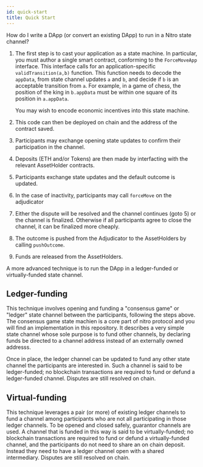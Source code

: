 ```yaml
---
id: quick-start
title: Quick Start
---
```


How do I write a DApp (or convert an existing DApp) to run in a Nitro state channel?

1. The first step is to cast your application as a state machine. In particular, you must author a single smart contract, conforming to the `ForceMoveApp` interface. This interface calls for an application-specific `validTransition(a,b)` function. This function needs to decode the `appData`, from state channel updates `a` and `b`, and decide if `b` is an acceptable transition from `a`. For example, in a game of chess, the position of the king in `b.appData` must be within one square of its position in `a.appData`.

   You may wish to encode economic incentives into this state machine.

2. This code can then be deployed on chain and the address of the contract saved.
3. Participants may exchange opening state updates to confirm their participation in the channel.
4. Deposits (ETH and/or Tokens) are then made by interfacting with the relevant AssetHolder contracts.
5. Participants exchange state updates and the default outcome is updated.
6. In the case of inactivity, participants may call `forceMove` on the adjudicator
7. Either the dispute will be resolved and the channel continues (goto 5) or the channel is finalized. Otherwise if all participants agree to close the channel, it can be finalized more cheaply.
8. The outcome is pushed from the Adjudicator to the AssetHolders by calling `pushOutcome`.
9. Funds are released from the AssetHolders.

A more advanced technique is to run the DApp in a ledger-funded or virtually-funded state channel.

## Ledger-funding

This technique involves opening and funding a "consensus game" or "ledger" state channel between the participants, following the steps above. The consensus game state machien is a core part of nitro protocol and you will find an implementation in this repository. It describes a very simple state channel whose sole purpose is to fund other channels, by declaring funds be directed to a channel address instead of an externally owned addresss.

Once in place, the ledger channel can be updated to fund any other state channel the participants are interested in. Such a channel is said to be ledger-funded; no blockchain transactions are required to fund or defund a ledger-funded channel. Disputes are still resolved on chain.

## Virtual-funding

This technique leverages a pair (or more) of existing ledger channels to fund a channel among participants who are not all participating in those ledger channels. To be opened and closed safely, guarantor channels are used. A channel that is funded in this way is said to be virtually-funded; no blockchain transactions are required to fund or defund a virtually-funded channel, and the participants do not need to share an on chain deposit. Instead they need to have a ledger channel open with a shared intermediary. Disputes are still resolved on chain.
